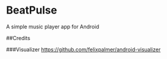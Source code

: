 # BeatPulse
A simple music player app for Android

##Credits

###Visualizer
https://github.com/felixpalmer/android-visualizer
